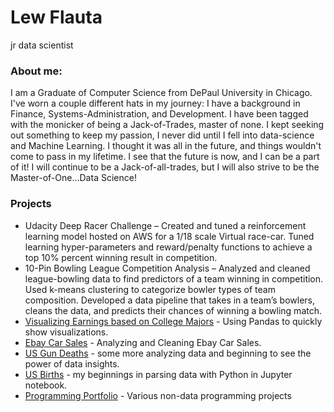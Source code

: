 # Lew Flauta
jr data scientist

### About me:
I am a Graduate of Computer Science from DePaul University in Chicago. I've worn a couple different hats in my journey: I have a background in Finance, Systems-Administration, and Development. I have been tagged with the monicker of being a Jack-of-Trades, master of none. I kept seeking out something to keep my passion, I never did until I fell into data-science and Machine Learning. I thought it was all in the future, and things wouldn't come to pass in my lifetime. I see that the future is now, and I can be a part of it! I will continue to be a Jack-of-all-trades, but I will also strive to be the Master-of-One...Data Science!

### Projects
* Udacity Deep Racer Challenge – Created and tuned a reinforcement learning model hosted on AWS for a 1/18 scale Virtual race-car. Tuned learning hyper-parameters and reward/penalty functions to achieve a top 10% percent winning result in competition. 
* 10-Pin Bowling League Competition Analysis – Analyzed and cleaned league-bowling data to find predictors of a team winning in competition. Used k-means clustering to categorize bowler types of team composition. Developed a data pipeline that takes in a team’s bowlers, cleans the data, and predicts their chances of winning a bowling match.
* [Visualizing Earnings based on College Majors](https://github.com/Lew-Flauta/Earnings_based_on_college_majors/blob/master/Basics.ipynb) - Using Pandas to quickly show visualizations.
* [Ebay Car Sales](https://github.com/Lew-Flauta/ebay_car_sales/blob/master/Basics.ipynb) - Analyzing and Cleaning Ebay Car Sales.
* [US Gun Deaths](https://github.com/Lew-Flauta/US_gun_deaths/blob/master/Basics.ipynb) - some more analyzing data and beginning to see the power of data insights. 
* [US Births](https://github.com/Lew-Flauta/US_births/blob/master/Basics.ipynb) - my beginnings in parsing data with Python in Jupyter notebook.
* [Programming Portfolio](https://lewtech.github.io/projects/) - Various non-data programming projects
